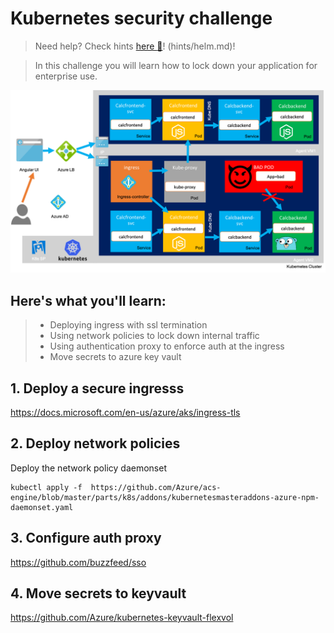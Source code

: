 # Kubernetes security challenge
> Need help? Check hints [here :blue_book:](hints/osba.md)! (hints/helm.md)!

> In this challenge you will learn how to lock down your application for enterprise use.

![](/img/challenge6.png)

## Here's what you'll learn:
> - Deploying ingress with ssl termination
> - Using network policies to lock down internal traffic
> - Using authentication proxy to enforce auth at the ingress
> - Move secrets to azure key vault

## 1. Deploy a secure ingresss
https://docs.microsoft.com/en-us/azure/aks/ingress-tls

## 2. Deploy network policies

Deploy the network policy daemonset
```
kubectl apply -f  https://github.com/Azure/acs-engine/blob/master/parts/k8s/addons/kubernetesmasteraddons-azure-npm-daemonset.yaml
```


## 3. Configure auth proxy
https://github.com/buzzfeed/sso

## 4. Move secrets to keyvault
https://github.com/Azure/kubernetes-keyvault-flexvol